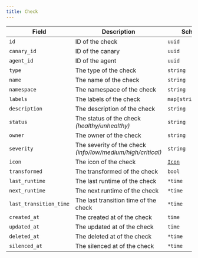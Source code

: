 ```yaml
---
title: Check
---
```


| Field                  | Description                                                 | Scheme                          |
| ---------------------- | ----------------------------------------------------------- | ------------------------------- |
| `id`                   | ID of the check                                             | `uuid`                          |
| `canary_id`            | ID of the canary                                            | `uuid`                          |
| `agent_id`             | ID of the agent                                             | `uuid`                          |
| `type`                 | The type of the check                                       | `string`                        |
| `name`                 | The name of the check                                       | `string`                        |
| `namespace`            | The namespace of the check                                  | `string`                        |
| `labels`               | The labels of the check                                     | `map[string]string`             |
| `description`          | The description of the check                                | `string`                        |
| `status`               | The status of the check _(healthy/unhealthy)_               | `string`                        |
| `owner`                | The owner of the check                                      | `string`                        |
| `severity`             | The severity of the check _(info/low/medium/high/critical)_ | `string`                        |
| `icon`                 | The icon of the check                                       | [`Icon`](/reference/types#icon) |
| `transformed`          | The transformed of the check                                | `bool`                          |
| `last_runtime`         | The last runtime of the check                               | `*time`                         |
| `next_runtime`         | The next runtime of the check                               | `*time`                         |
| `last_transition_time` | The last transition time of the check                       | `*time`                         |
| `created_at`           | The created at of the check                                 | `time`                          |
| `updated_at`           | The updated at of the check                                 | `time`                          |
| `deleted_at`           | The deleted at of the check                                 | `*time`                         |
| `silenced_at`          | The silenced at of the check                                | `*time`                         |
